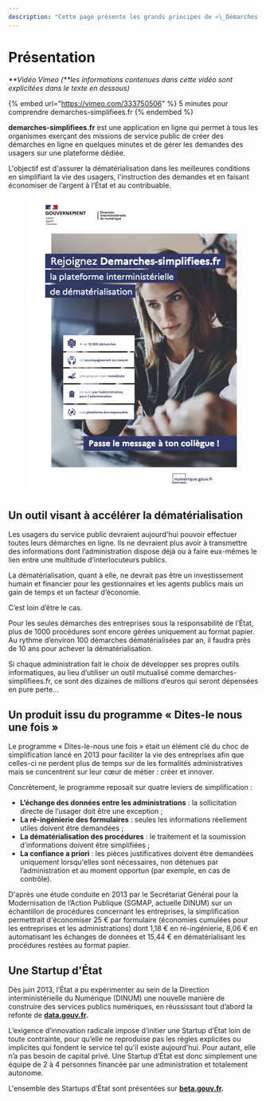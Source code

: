 ```yaml
---
description: "Cette page présente les grands principes de «\_Démarches simplifiées\_». Une vidéo les résume."
---
```


# Présentation

_**Vidéo Vimeo (**les informations contenues dans cette vidéo sont explicitées dans le texte en dessous)_

{% embed url="https://vimeo.com/333750506" %}
5 minutes pour comprendre demarches-simplifiees.fr
{% endembed %}

**demarches-simplifiees.fr** est une application en ligne qui permet à tous les organismes exerçant des missions de service public de créer des démarches en ligne en quelques minutes et de gérer les demandes des usagers sur une plateforme dédiée.

L'objectif est d'assurer la dématérialisation dans les meilleures conditions en simplifiant la vie des usagers, l'instruction des demandes et en faisant économiser de l’argent à l’État et au contribuable.

<figure><img src=".gitbook/assets/2022_10_25_Flyers_DS.jpg" alt=""><figcaption></figcaption></figure>

## Un outil visant à accélérer la dématérialisation

Les usagers du service public devraient aujourd'hui pouvoir effectuer toutes leurs démarches en ligne. Ils ne devraient plus avoir à transmettre des informations dont l’administration dispose déjà ou à faire eux-mêmes le lien entre une multitude d’interlocuteurs publics.

La dématérialisation, quant à elle, ne devrait pas être un investissement humain et financier pour les gestionnaires et les agents publics mais un gain de temps et un facteur d’économie.

C’est loin d’être le cas.

Pour les seules démarches des entreprises sous la responsabilité de l’État, plus de 1000 procédures sont encore gérées uniquement au format papier. Au rythme d’environ 100 démarches dématérialisées par an, il faudra près de 10 ans pour achever la dématérialisation.

Si chaque administration fait le choix de développer ses propres outils informatiques, au lieu d’utiliser un outil mutualisé comme demarches-simplifiees.fr, ce sont des dizaines de millions d’euros qui seront dépensées en pure perte…

## Un produit issu du programme « Dites-le nous une fois »

Le programme « Dites-le-nous une fois » était un élément clé du choc de simplification lancé en 2013 pour faciliter la vie des entreprises afin que celles-ci ne perdent plus de temps sur de les formalités administratives mais se concentrent sur leur cœur de métier : créer et innover.

Concrètement, le programme reposait sur quatre leviers de simplification :

* **L’échange des données entre les administrations** : la sollicitation directe de l’usager doit être une exception ;
* **La ré-ingénierie des formulaires** : seules les informations réellement utiles doivent être demandées ;
* **La dématérialisation des procédures** : le traitement et la soumission d’informations doivent être simplifiées ;
* **La confiance a priori** : les pièces justificatives doivent être demandées uniquement lorsqu'elles sont nécessaires, non détenues par l’administration et au moment opportun (par exemple, en cas de contrôle).

D'après une étude conduite en 2013 par le Secrétariat Général pour la Modernisation de l’Action Publique (SGMAP, actuelle DINUM) sur un échantillon de procédures concernant les entreprises, la simplification permettrait d'économiser 25 € par formulaire (économies cumulées pour les entreprises et les administrations) dont 1,18 € en ré-ingénierie, 8,06 € en automatisant les échanges de données et 15,44 € en dématérialisant les procédures restées au format papier.

## Une Startup d'État

Dès juin 2013, l’État a pu expérimenter au sein de la Direction interministérielle du Numérique (DINUM)  une nouvelle manière de construire des services publics numériques, en réussissant tout d’abord la refonte de [**data.gouv.fr**](https://data.gouv.fr)**.**

L’exigence d’innovation radicale impose d’initier une Startup d’État loin de toute contrainte, pour qu’elle ne reproduise pas les règles explicites ou implicites qui fondent le service tel qu’il existe aujourd'hui. Pour autant, elle n’a pas besoin de capital privé. Une Startup d’État est donc simplement une équipe de 2 à 4 personnes financée par une administration et totalement autonome.

L'ensemble des Startups d’État sont présentées sur [**beta.gouv.fr**](https://beta.gouv.fr)**.**
